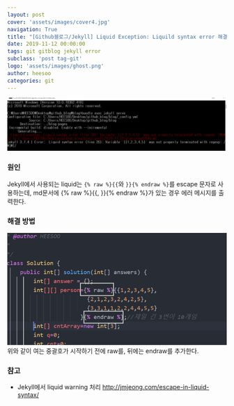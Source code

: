 ```yaml
---
layout: post
cover: 'assets/images/cover4.jpg'
navigation: True
title: "[Github블로그/Jekyll] Liquid Exception: Liquild syntax error 해결"
date: 2019-11-12 00:00:00
tags: git gitblog jekyll error
subclass: 'post tag-git'
logo: 'assets/images/ghost.png'
author: heesoo
categories: git
---
```

![결과화면](./assets/images/191112_6.PNG)

### 원인
Jekyll에서 사용되는 liquid는 `{% raw %}{{`와 `}}{% endraw %}`를 escape 문자로 사용하는데, md문서에 {% raw %}{{, }}{% endraw %}가 있는 경우 에러 메시지를 출력한다.

### 해결 방법
![결과화면](./assets/images/191112_5.PNG)  
위와 같이 여는 중괄호가 시작하기 전에 raw를, 뒤에는 endraw를 추가한다.

### 참고
- Jekyll에서 liquid warning 처리 <http://jmjeong.com/escape-in-liquid-syntax/>
